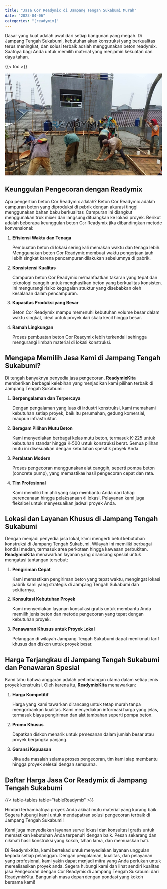 ```yaml
---
title: "Jasa Cor Readymix di Jampang Tengah Sukabumi Murah"
date: "2023-04-06"
categories: "[readymix]"
---
```


Dasar yang kuat adalah awal dari setiap bangunan yang megah. Di Jampang Tengah Sukabumi, kebutuhan akan konstruksi yang berkualitas terus meningkat, dan solusi terbaik adalah menggunakan beton readymix. Saatnya bagi Anda untuk memilih material yang menjamin kekuatan dan daya tahan.

{{< toc >}}

![Jasa Cor Readymix di Jampang Tengah Sukabumi Murah](/images/readymix/cor-readymix-13.jpg)

## Keunggulan Pengecoran dengan Readymix

Apa pengertian beton Cor Readymix adalah? Beton Cor Readymix adalah campuran beton yang diproduksi di pabrik dengan akurasi tinggi menggunakan bahan baku berkualitas. Campuran ini diangkut menggunakan truk mixer dan langsung dituangkan ke lokasi proyek. Berikut adalah beberapa keunggulan beton Cor Readymix jika dibandingkan metode konvensional:

1. **Efisiensi Waktu dan Tenaga**

   Pembuatan beton di lokasi sering kali memakan waktu dan tenaga lebih. Menggunakan beton Cor Readymix membuat waktu pengerjaan jauh lebih singkat karena pencampuran dilakukan sebelumnya di pabrik.

2. **Konsistensi Kualitas**

   Campuran beton Cor Readymix memanfaatkan takaran yang tepat dan teknologi canggih untuk menghasilkan beton yang berkualitas konsisten. Ini mengurangi risiko kegagalan struktur yang disebabkan oleh kesalahan dalam pencampuran.

3. **Kapasitas Produksi yang Besar**

   Beton Cor Readymix mampu memenuhi kebutuhan volume besar dalam waktu singkat, ideal untuk proyek dari skala kecil hingga besar.

4. **Ramah Lingkungan**

   Proses pembuatan beton Cor Readymix lebih terkendali sehingga mengurangi limbah material di lokasi konstruksi.

## Mengapa Memilih Jasa Kami di Jampang Tengah Sukabumi?

Di tengah banyaknya penyedia jasa pengecoran, **ReadymixKita** memberikan berbagai kelebihan yang menjadikan kami pilihan terbaik di Jampang Tengah Sukabumi:

1. **Berpengalaman dan Terpercaya**

   Dengan pengalaman yang luas di industri konstruksi, kami memahami kebutuhan setiap proyek, baik itu perumahan, gedung komersial, maupun infrastruktur.

2. **Beragam Pilihan Mutu Beton**

   Kami menyediakan berbagai kelas mutu beton, termasuk K-225 untuk kebutuhan standar hingga K-500 untuk konstruksi berat. Semua pilihan mutu ini disesuaikan dengan kebutuhan spesifik proyek Anda.

3. **Peralatan Modern**

   Proses pengecoran menggunakan alat canggih, seperti pompa beton (concrete pump), yang memastikan hasil pengecoran cepat dan rata.

4. **Tim Profesional**

   Kami memiliki tim ahli yang siap membantu Anda dari tahap perencanaan hingga pelaksanaan di lokasi. Pelayanan kami juga fleksibel untuk menyesuaikan jadwal proyek Anda.

## Lokasi dan Layanan Khusus di Jampang Tengah Sukabumi

Dengan menjadi penyedia jasa lokal, kami mengerti betul kebutuhan konstruksi di Jampang Tengah Sukabumi. Wilayah ini memiliki berbagai kondisi medan, termasuk area perkotaan hingga kawasan perbukitan. **ReadymixKita** menawarkan layanan yang dirancang spesial untuk mengatasi tantangan tersebut:

1. **Pengiriman Cepat**

   Kami memastikan pengiriman beton yang tepat waktu, mengingat lokasi pabrik kami yang strategis di Jampang Tengah Sukabumi dan sekitarnya.

2. **Konsultasi Kebutuhan Proyek**

   Kami menyediakan layanan konsultasi gratis untuk membantu Anda memilih jenis beton dan metode pengecoran yang tepat dengan kebutuhan proyek.

3. **Penawaran Khusus untuk Proyek Lokal**

   Pelanggan di wilayah Jampang Tengah Sukabumi dapat menikmati tarif khusus dan diskon untuk proyek besar.

## Harga Terjangkau di Jampang Tengah Sukabumi dan Penawaran Spesial

Kami tahu bahwa anggaran adalah pertimbangan utama dalam setiap jenis proyek konstruksi. Oleh karena itu, **ReadymixKita** menawarkan:

1. **Harga Kompetitif**

   Harga yang kami tawarkan dirancang untuk tetap murah tanpa mengorbankan kualitas. Kami menyediakan informasi harga yang jelas, termasuk biaya pengiriman dan alat tambahan seperti pompa beton.

2. **Promo Khusus**

   Dapatkan diskon menarik untuk pemesanan dalam jumlah besar atau proyek berjangka panjang.

3. **Garansi Kepuasan**

   Jika ada masalah selama proses pengecoran, tim kami siap membantu hingga proyek selesai dengan sempurna.

## Daftar Harga Jasa Cor Readymix di Jampang Tengah Sukabumi

{{< table-tables table="tableReadymix" >}}

Hindari terhambatnya proyek Anda akibat mutu material yang kurang baik. Segera hubungi kami untuk mendapatkan solusi pengecoran terbaik di Jampang Tengah Sukabumi!

Kami juga menyediakan layanan survei lokasi dan konsultasi gratis untuk memastikan kebutuhan Anda terpenuhi dengan baik. Pesan sekarang dan nikmati hasil konstruksi yang kokoh, tahan lama, dan memuaskan hati.

Di ReadymixKita, kami bertekad untuk menyediakan layanan unggulan kepada setiap pelanggan. Dengan pengalaman, kualitas, dan pelayanan yang profesional, kami yakin dapat menjadi mitra yang Anda perlukan untuk merealisasikan proyek anda. Segera hubungi kami dan lihat sendiri kualitas jasa Pengecoran dengan Cor Readymix di Jampang Tengah Sukabumi dari ReadymixKita. Bangunlah masa depan dengan pondasi yang kokoh bersama kami!
